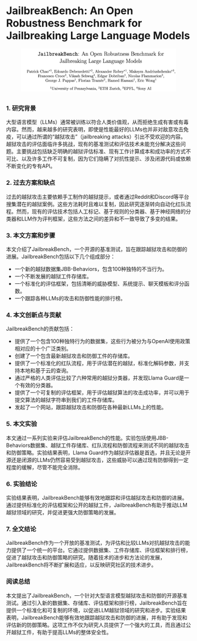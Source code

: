# JailbreakBench: An Open Robustness Benchmark for Jailbreaking Large Language Models

<figure><img src="../.gitbook/assets/image (1) (1) (1) (1) (1) (1) (1) (1) (1) (1).png" alt=""><figcaption></figcaption></figure>

##

### 1. 研究背景

大型语言模型（LLMs）通常被训练以符合人类价值观，从而拒绝生成有害或有毒内容。然而，越来越多的研究表明，即使是性能最好的LLMs也并非对敌意攻击免疫，可以通过所谓的“越狱攻击”（jailbreaking attacks）引出不受欢迎的内容。越狱攻击的评估面临许多挑战，现有的基准测试和评估技术未能充分解决这些问题。主要挑战包括缺乏明确的越狱评估标准、现有工作计算成本和成功率的方式不可比、以及许多工作不可复制，因为它们隐瞒了对抗性提示、涉及闭源代码或依赖不断变化的专有API。

### 2. 过去方案和缺点

过去的越狱攻击主要依赖手工制作的越狱提示，或者通过Reddit和Discord等平台搜集潜在的越狱案例。这些方法耗时且难以复制，因此研究逐渐转向自动化红队流程。然而，现有的评估技术包括人工标记、基于规则的分类器、基于神经网络的分类器和LLM作为评判框架，这些方法之间的差异和不一致导致了多变的结果。

### 3. 本文方案和步骤

本文介绍了JailbreakBench，一个开源的基准测试，旨在跟踪越狱攻击和防御的进展。JailbreakBench包括以下几个组成部分：

* 一个新的越狱数据集JBB-Behaviors，包含100种独特的不当行为。
* 一个不断发展的越狱工件存储库。
* 一个标准化的评估框架，包括清晰的威胁模型、系统提示、聊天模板和评分函数。
* 一个跟踪各种LLMs的攻击和防御性能的排行榜。

### 4. 本文创新点与贡献

JailbreakBench的贡献包括：

* 提供了一个包含100种独特行为的数据集，这些行为被分为与OpenAI使用政策相对应的十个广泛类别。
* 创建了一个包含最新越狱攻击和防御工件的存储库。
* 提供了一个标准化的红队流程，用于评估潜在的越狱，标准化解码参数，并支持本地和基于云的查询。
* 通过严格的人类评估比较了六种常用的越狱分类器，并发现Llama Guard是一个有效的分类器。
* 提供了一个可复制的评估框架，用于评估越狱算法的攻击成功率，并可以用于提交算法的越狱字符串到我们的工件存储库。
* 发起了一个网站，跟踪越狱攻击和防御在各种最新LLMs上的性能。

### 5. 本文实验

本文通过一系列实验来评估JailbreakBench的性能。实验包括使用JBB-Behaviors数据集、越狱工件存储库、红队流程和防御流程来测试不同的越狱攻击和防御策略。实验结果表明，Llama Guard作为越狱评估器是首选，并且无论是开源还是闭源的LLMs仍然容易受到越狱攻击，这些威胁可以通过现有防御得到一定程度的缓解，尽管不能完全消除。

### 6. 实验结论

实验结果表明，JailbreakBench能够有效地跟踪和评估越狱攻击和防御的进展。通过提供标准化的评估框架和公开的越狱工件，JailbreakBench有助于推动LLM越狱领域的研究，并促进更强大防御策略的发展。

### 7. 全文结论

JailbreakBench作为一个开放的基准测试，为评估和比较LLMs对抗越狱攻击的能力提供了一个统一的平台。它通过提供数据集、工件存储库、评估框架和排行榜，促进了越狱攻击和防御策略的研究。随着技术的进步和方法论的发展，JailbreakBench将不断扩展和适应，以反映研究社区的技术进步。

### 阅读总结

本文提出了JailbreakBench，一个针对大型语言模型越狱攻击和防御的开源基准测试。通过引入新的数据集、存储库、评估框架和排行榜，JailbreakBench旨在提供一个标准化和可复制的环境，以促进LLM越狱领域的研究和进步。实验结果表明，JailbreakBench能够有效地跟踪越狱攻击和防御的进展，并有助于发现和评估新的防御策略。这项工作不仅为研究人员提供了一个强大的工具，而且通过公开越狱工件，有助于提高LLMs的整体安全性。
